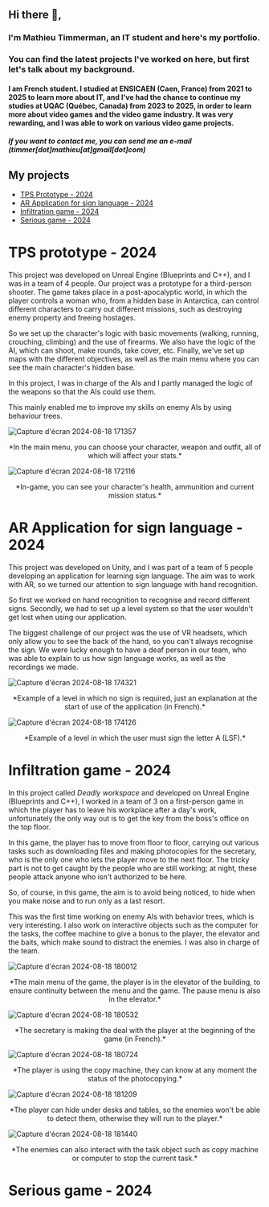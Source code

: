 ## Hi there 👋,
### I'm Mathieu Timmerman, an IT student and here's my portfolio.
### You can find the latest projects I've worked on here, but first let's talk about my background.

#### I am French student. I studied at ENSICAEN (Caen, France) from 2021 to 2025 to learn more about IT, and I've had the chance to continue my studies at UQAC (Québec, Canada) from 2023 to 2025, in order to learn more about video games and the video game industry. It was very rewarding, and I was able to work on various video game projects.

##### If you want to contact me, you can send me an e-mail (*timmer[dot]mathieu[at]gmail[dot]com*)

## My projects
- [TPS Prototype - 2024](#tps-prototype---2024)
- [AR Application for sign language - 2024](#ar-application-for-sign-language---2024)
- [Infiltration game - 2024](#infiltration-game---2024)
- [Serious game - 2024](#serious-game---2024)

# TPS prototype - 2024

This project was developed on Unreal Engine (Blueprints and C++), and I was in a team of 4 people. Our project was a prototype for a third-person shooter.
The game takes place in a post-apocalyptic world, in which the player controls a woman who, from a hidden base in Antarctica, can control different characters to carry out different missions, such as destroying enemy property and freeing hostages.

So we set up the character's logic with basic movements (walking, running, crouching, climbing) and the use of firearms. We also have the logic of the AI, which can shoot, make rounds, take cover, etc. Finally, we've set up maps with the different objectives, as well as the main menu where you can see the main character's hidden base.

In this project, I was in charge of the AIs and I partly managed the logic of the weapons so that the AIs could use them.

This mainly enabled me to improve my skills on enemy AIs by using behaviour trees.

![Capture d'écran 2024-08-18 171357](https://github.com/user-attachments/assets/6b36211f-175e-4c26-bba4-532b1906ff2b)
<p align="center">*In the main menu, you can choose your character, weapon and outfit, all of which will affect your stats.*</p>

![Capture d'écran 2024-08-18 172116](https://github.com/user-attachments/assets/e2ad459e-b1f5-4441-926c-2d9c87ae58d9)
<p align="center">*In-game, you can see your character's health, ammunition and current mission status.*</p>

# AR Application for sign language - 2024

This project was developed on Unity, and I was part of a team of 5 people developing an application for learning sign language. The aim was to work with AR, so we turned our attention to sign language with hand recognition.

So first we worked on hand recognition to recognise and record different signs. Secondly, we had to set up a level system so that the user wouldn't get lost when using our application.

The biggest challenge of our project was the use of VR headsets, which only allow you to see the back of the hand, so you can't always recognise the sign. We were lucky enough to have a deaf person in our team, who was able to explain to us how sign language works, as well as the recordings we made.

![Capture d'écran 2024-08-18 174321](https://github.com/user-attachments/assets/42204ac0-2af7-4feb-a3a8-7f86a9e216a7)
<p align="center">*Example of a level in which no sign is required, just an explanation at the start of use of the application (in French).*</p>

![Capture d'écran 2024-08-18 174126](https://github.com/user-attachments/assets/ec68ffcf-6ab3-44d2-af8c-5adee3456618)
<p align="center">*Example of a level in which the user must sign the letter A (LSF).*</p>

# Infiltration game - 2024

In this project called *Deadly workspace* and developed on Unreal Engine (Blueprints and C++), I worked in a team of 3 on a first-person game in which the player has to leave his workplace after a day's work, unfortunately the only way out is to get the key from the boss's office on the top floor.

In this game, the player has to move from floor to floor, carrying out various tasks such as downloading files and making photocopies for the secretary, who is the only one who lets the player move to the next floor. The tricky part is not to get caught by the people who are still working; at night, these people attack anyone who isn't authorized to be here.

So, of course, in this game, the aim is to avoid being noticed, to hide when you make noise and to run only as a last resort.

This was the first time working on enemy AIs with behavior trees, which is very interesting. I also work on interactive objects such as the computer for the tasks, the coffee machine to give a bonus to the player, the elevator and the baits, which make sound to distract the enemies. I was also in charge of the team.

![Capture d'écran 2024-08-18 180012](https://github.com/user-attachments/assets/67d4eec6-3ed2-4dea-b675-7d1fe6579d3c)
<p align="center">*The main menu of the game, the player is in the elevator of the building, to ensure continuity between the menu and the game. The pause menu is also in the elevator.*</p>

![Capture d'écran 2024-08-18 180532](https://github.com/user-attachments/assets/779cc43e-8069-4e2c-861f-add6232e603f)
<p align="center">*The secretary is making the deal with the player at the beginning of the game (in French).*</p>

![Capture d'écran 2024-08-18 180724](https://github.com/user-attachments/assets/d764badd-0b0c-411a-a023-a81c29ac7907)
<p align="center">*The player is using the copy machine, they can know at any moment the status of the photocopying.*</p>

![Capture d'écran 2024-08-18 181209](https://github.com/user-attachments/assets/16397baf-bf0a-4d5e-a783-2e97c7aef88a)
<p align="center">*The player can hide under desks and tables, so the enemies won't be able to detect them, otherwise they will run to the player.*</p>

![Capture d'écran 2024-08-18 181440](https://github.com/user-attachments/assets/ea2e60e7-7b77-40f5-adb7-dec9551ba32a)
<p align="center">*The enemies can also interact with the task object such as copy machine or computer to stop the current task.*</p>

# Serious game - 2024



<!--
**MathThree/MathThree** is a ✨ _special_ ✨ repository because its `README.md` (this file) appears on your GitHub profile.

Here are some ideas to get you started:

- 🔭 I’m currently working on ...
- 🌱 I’m currently learning ...
- 👯 I’m looking to collaborate on ...
- 🤔 I’m looking for help with ...
- 💬 Ask me about ...
- 📫 How to reach me: ...
- 😄 Pronouns: ...
- ⚡ Fun fact: ...
-->
